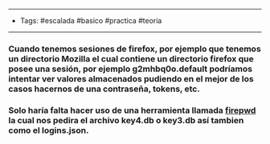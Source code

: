 ----
- Tags: #escalada #basico #practica #teoria 
----

### Cuando tenemos sesiones de firefox, por ejemplo que tenemos un directorio **Mozilla** el cual contiene un directorio **firefox** que posee una sesión, por ejemplo **g2mhbq0o.default** podríamos intentar ver valores almacenados pudiendo en el mejor de los casos hacernos de una contraseña, tokens, etc. 

### Solo haría falta hacer uso de una herramienta llamada [firepwd](https://github.com/lclevy/firepwd) la cual nos pedira el archivo **key4.db** o **key3.db** así tambien como el **logins.json**. 

